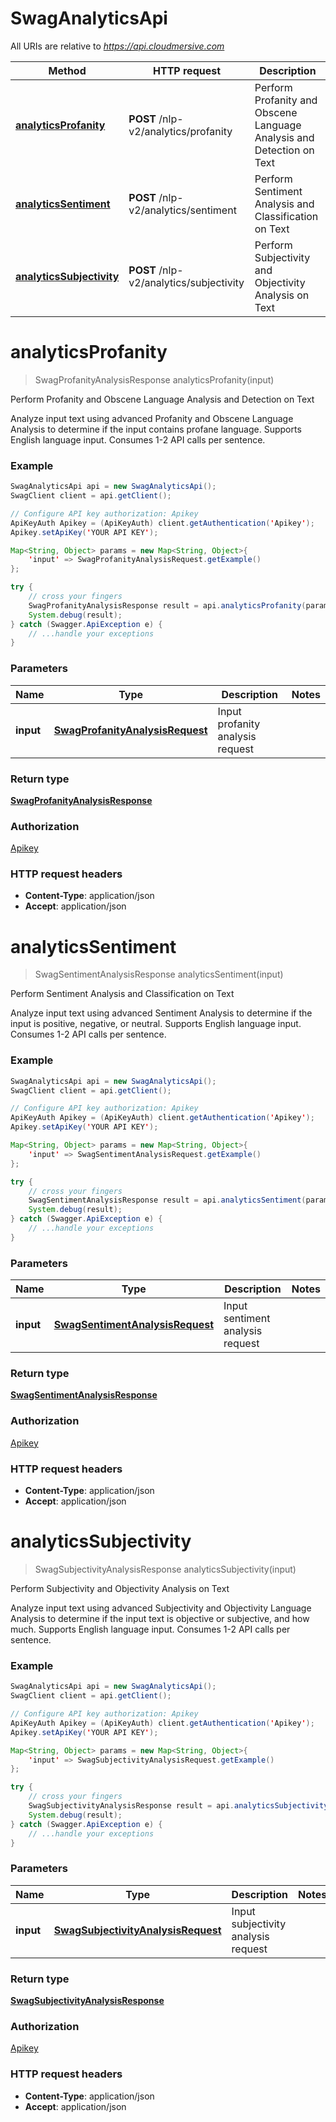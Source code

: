 # SwagAnalyticsApi

All URIs are relative to *https://api.cloudmersive.com*

Method | HTTP request | Description
------------- | ------------- | -------------
[**analyticsProfanity**](SwagAnalyticsApi.md#analyticsProfanity) | **POST** /nlp-v2/analytics/profanity | Perform Profanity and Obscene Language Analysis and Detection on Text
[**analyticsSentiment**](SwagAnalyticsApi.md#analyticsSentiment) | **POST** /nlp-v2/analytics/sentiment | Perform Sentiment Analysis and Classification on Text
[**analyticsSubjectivity**](SwagAnalyticsApi.md#analyticsSubjectivity) | **POST** /nlp-v2/analytics/subjectivity | Perform Subjectivity and Objectivity Analysis on Text


<a name="analyticsProfanity"></a>
# **analyticsProfanity**
> SwagProfanityAnalysisResponse analyticsProfanity(input)

Perform Profanity and Obscene Language Analysis and Detection on Text

Analyze input text using advanced Profanity and Obscene Language Analysis to determine if the input contains profane language.  Supports English language input.  Consumes 1-2 API calls per sentence.

### Example
```java
SwagAnalyticsApi api = new SwagAnalyticsApi();
SwagClient client = api.getClient();

// Configure API key authorization: Apikey
ApiKeyAuth Apikey = (ApiKeyAuth) client.getAuthentication('Apikey');
Apikey.setApiKey('YOUR API KEY');

Map<String, Object> params = new Map<String, Object>{
    'input' => SwagProfanityAnalysisRequest.getExample()
};

try {
    // cross your fingers
    SwagProfanityAnalysisResponse result = api.analyticsProfanity(params);
    System.debug(result);
} catch (Swagger.ApiException e) {
    // ...handle your exceptions
}
```

### Parameters

Name | Type | Description  | Notes
------------- | ------------- | ------------- | -------------
 **input** | [**SwagProfanityAnalysisRequest**](SwagProfanityAnalysisRequest.md)| Input profanity analysis request |

### Return type

[**SwagProfanityAnalysisResponse**](SwagProfanityAnalysisResponse.md)

### Authorization

[Apikey](../README.md#Apikey)

### HTTP request headers

 - **Content-Type**: application/json
 - **Accept**: application/json

<a name="analyticsSentiment"></a>
# **analyticsSentiment**
> SwagSentimentAnalysisResponse analyticsSentiment(input)

Perform Sentiment Analysis and Classification on Text

Analyze input text using advanced Sentiment Analysis to determine if the input is positive, negative, or neutral.  Supports English language input.  Consumes 1-2 API calls per sentence.

### Example
```java
SwagAnalyticsApi api = new SwagAnalyticsApi();
SwagClient client = api.getClient();

// Configure API key authorization: Apikey
ApiKeyAuth Apikey = (ApiKeyAuth) client.getAuthentication('Apikey');
Apikey.setApiKey('YOUR API KEY');

Map<String, Object> params = new Map<String, Object>{
    'input' => SwagSentimentAnalysisRequest.getExample()
};

try {
    // cross your fingers
    SwagSentimentAnalysisResponse result = api.analyticsSentiment(params);
    System.debug(result);
} catch (Swagger.ApiException e) {
    // ...handle your exceptions
}
```

### Parameters

Name | Type | Description  | Notes
------------- | ------------- | ------------- | -------------
 **input** | [**SwagSentimentAnalysisRequest**](SwagSentimentAnalysisRequest.md)| Input sentiment analysis request |

### Return type

[**SwagSentimentAnalysisResponse**](SwagSentimentAnalysisResponse.md)

### Authorization

[Apikey](../README.md#Apikey)

### HTTP request headers

 - **Content-Type**: application/json
 - **Accept**: application/json

<a name="analyticsSubjectivity"></a>
# **analyticsSubjectivity**
> SwagSubjectivityAnalysisResponse analyticsSubjectivity(input)

Perform Subjectivity and Objectivity Analysis on Text

Analyze input text using advanced Subjectivity and Objectivity Language Analysis to determine if the input text is objective or subjective, and how much.  Supports English language input.  Consumes 1-2 API calls per sentence.

### Example
```java
SwagAnalyticsApi api = new SwagAnalyticsApi();
SwagClient client = api.getClient();

// Configure API key authorization: Apikey
ApiKeyAuth Apikey = (ApiKeyAuth) client.getAuthentication('Apikey');
Apikey.setApiKey('YOUR API KEY');

Map<String, Object> params = new Map<String, Object>{
    'input' => SwagSubjectivityAnalysisRequest.getExample()
};

try {
    // cross your fingers
    SwagSubjectivityAnalysisResponse result = api.analyticsSubjectivity(params);
    System.debug(result);
} catch (Swagger.ApiException e) {
    // ...handle your exceptions
}
```

### Parameters

Name | Type | Description  | Notes
------------- | ------------- | ------------- | -------------
 **input** | [**SwagSubjectivityAnalysisRequest**](SwagSubjectivityAnalysisRequest.md)| Input subjectivity analysis request |

### Return type

[**SwagSubjectivityAnalysisResponse**](SwagSubjectivityAnalysisResponse.md)

### Authorization

[Apikey](../README.md#Apikey)

### HTTP request headers

 - **Content-Type**: application/json
 - **Accept**: application/json

